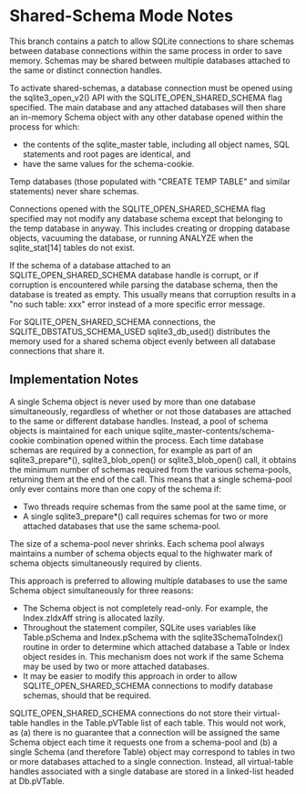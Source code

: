 
Shared-Schema Mode Notes
========================

This branch contains a patch to allow SQLite connections to share schemas
between database connections within the same process in order to save memory.
Schemas may be shared between multiple databases attached to the same or
distinct connection handles.

To activate shared-schemas, a database connection must be opened using the
sqlite3&#95;open&#95;v2() API with the SQLITE&#95;OPEN&#95;SHARED&#95;SCHEMA
flag specified.  The main database and any attached databases will then share
an in-memory Schema object with any other database opened within the process
for which: 

  * the contents of the sqlite&#95;master table, including all object names,
    SQL statements and root pages are identical, and
  * have the same values for the schema-cookie.

Temp databases (those populated with "CREATE TEMP TABLE" and similar
statements) never share schemas.

Connections opened with the SQLITE&#95;OPEN&#95;SHARED&#95;SCHEMA flag
specified may not modify any database schema except that belonging to the
temp database in anyway. This includes creating or dropping database 
objects, vacuuming the database, or running ANALYZE when the
sqlite&#95;stat\[14\] tables do not exist.

If the schema of a database attached to an
SQLITE&#95;OPEN&#95;SHARED&#95;SCHEMA database handle is corrupt, or if
corruption is encountered while parsing the database schema, then the
database is treated as empty. This usually means that corruption results in
a "no such table: xxx" error instead of a more specific error message.

For SQLITE&#95;OPEN&#95;SHARED&#95;SCHEMA connections, the
SQLITE&#95;DBSTATUS&#95;SCHEMA&#95;USED sqlite3&#95;db&#95;used() distributes
the memory used for a shared schema object evenly between all database
connections that share it.

## Implementation Notes

A single Schema object is never used by more than one database simultaneously,
regardless of whether or not those databases are attached to the same or
different database handles. Instead, a pool of schema objects is maintained 
for each unique sqlite&#95;master-contents/schema-cookie combination
opened within the process. Each time database schemas are required by a
connection, for example as part of an sqlite3&#95;prepare\*(),
sqlite3&#95;blob&#95;open() or sqlite3&#95;blob&#95;open() call, it obtains
the minimum number of schemas required from the various schema-pools, returning
them at the end of the call. This means that a single schema-pool only ever
contains more than one copy of the schema if:

  * Two threads require schemas from the same pool at the same time, or
  * A single sqlite3&#95;prepare\*() call requires schemas for two or more
    attached databases that use the same schema-pool.

The size of a schema-pool never shrinks. Each schema pool always maintains 
a number of schema objects equal to the highwater mark of schema objects
simultaneously required by clients.

This approach is preferred to allowing multiple databases to use the same
Schema object simultaneously for three reasons:

  * The Schema object is not completely read-only. For example, the 
    Index.zIdxAff string is allocated lazily.
  * Throughout the statement compiler, SQLite uses variables like 
    Table.pSchema and Index.pSchema with the sqlite3SchemaToIndex() routine
    in order to determine which attached database a Table or Index object
    resides in. This mechanism does not work if the same Schema may be
    used by two or more attached databases.
  * It may be easier to modify this approach in order to allow
    SQLITE&#95;OPEN&#95;SHARED&#95;SCHEMA connections to modify database
    schemas, should that be required.

SQLITE&#95;OPEN&#95;SHARED&#95;SCHEMA connections do not store their
virtual-table handles in the Table.pVTable list of each table. This would not
work, as (a) there is no guarantee that a connection will be assigned the same
Schema object each time it requests one from a schema-pool and (b) a single
Schema (and therefore Table) object may correspond to tables in two or more
databases attached to a single connection. Instead, all virtual-table handles
associated with a single database are stored in a linked-list headed at
Db.pVTable.



